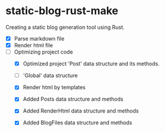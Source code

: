 # static-blog-rust-make
Creating a static blog generation tool using Rust.

- [x] Parse markdown file
- [x] Render html file
- [ ] Optimizing project code
    - [x] Optimized project 'Post' data structure and its methods.
    - [ ] 'Global' data structure
    - [x] Render html by templates
    - [x] Added Posts data structure and methods
    - [x] Added RenderHtml data structure and methods
    - [x] Added BlogFiles data structure and methods

